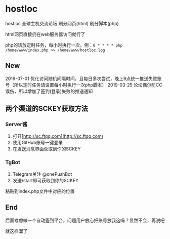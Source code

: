 # hostloc
hostloc 全球主机交流论坛 刷分网页(html) 刷分脚本(php)

html网页直接扔在web服务器访问就行了

php的话放定时任务，每小时执行一次。例：`0 * * * * php /home/www/index.php >> /home/www/hostloc.log`

## New
2019-07-01 优化访问随机间隔时间，且每日多次尝试，晚上9点统一推送失败账号（所以定时任务请设置每小时执行一次php脚本）
2019-03-25 论坛偶尔防CC误伤，所以增加了签到(登录)失败的推送通知

## 两个渠道的SCKEY获取方法
### Server酱
1. 打开[http://sc.ftqq.com](http://sc.ftqq.com)
2. 使用GitHub账号一键登录
3. 在发送消息界面获取到你的SCKEY


### TgBot
1. Telegram关注 @onePushBot
2. 发送/start即可获取到你的SCKEY

粘贴到index.php文件中对应的位置

## End
后面考虑做一个自动签到平台，问题用户放心把账号放我这吗？显然不会，再说吧

就这样溜了
